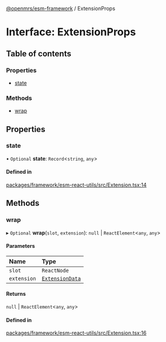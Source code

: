 [@openmrs/esm-framework](../API.md) / ExtensionProps

# Interface: ExtensionProps

## Table of contents

### Properties

- [state](ExtensionProps.md#state)

### Methods

- [wrap](ExtensionProps.md#wrap)

## Properties

### state

• `Optional` **state**: `Record`<`string`, `any`\>

#### Defined in

[packages/framework/esm-react-utils/src/Extension.tsx:14](https://github.com/openmrs/openmrs-esm-core/blob/main/packages/framework/esm-react-utils/src/Extension.tsx#L14)

## Methods

### wrap

▸ `Optional` **wrap**(`slot`, `extension`): ``null`` \| `ReactElement`<`any`, `any`\>

#### Parameters

| Name | Type |
| :------ | :------ |
| `slot` | `ReactNode` |
| `extension` | [`ExtensionData`](ExtensionData.md) |

#### Returns

``null`` \| `ReactElement`<`any`, `any`\>

#### Defined in

[packages/framework/esm-react-utils/src/Extension.tsx:16](https://github.com/openmrs/openmrs-esm-core/blob/main/packages/framework/esm-react-utils/src/Extension.tsx#L16)
